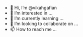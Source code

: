 - 👋 Hi, I’m @vikahgafian
- 👀 I’m interested in ...
- 🌱 I’m currently learning ...
- 💞️ I’m looking to collaborate on ...
- 📫 How to reach me ...

<!---
vikahgafian/vikahgafian is a ✨ special ✨ repository because its `README.md` (this file) appears on your GitHub profile.
You can click the Preview link to take a look at your changes.
--->
